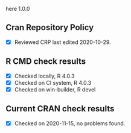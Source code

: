 here 1.0.0

## Cran Repository Policy

- [x] Reviewed CRP last edited 2020-10-29.

## R CMD check results

- [x] Checked locally, R 4.0.3
- [x] Checked on CI system, R 4.0.3
- [x] Checked on win-builder, R devel

## Current CRAN check results

- [x] Checked on 2020-11-15, no problems found.
